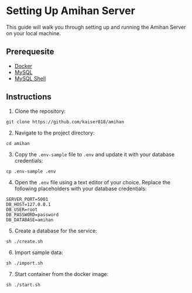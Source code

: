 # Setting Up Amihan Server

This guide will walk you through setting up and running the Amihan Server on your local machine.

## Prerequesite
 - [Docker](https://docs.docker.com/get-docker/)
 - [MySQL](https://dev.mysql.com/doc/mysql-getting-started/en/)
 - [MySQL Shell](https://dev.mysql.com/downloads/shell/)

## Instructions
1. Clone the repository:
```
git clone https://github.com/kaiser018/amihan
```
2. Navigate to the project directory:
```
cd amihan
```
3. Copy the `.env-sample` file to `.env` and update it with your database credentials:
```
cp .env-sample .env
```
4. Open the `.env` file using a text editor of your choice.
Replace the following placeholders with your database credentials:
```
SERVER_PORT=5001
DB_HOST=127.0.0.1
DB_USER=root
DB_PASSWORD=password
DB_DATABASE=amihan
```
5. Create a database for the service:
```
sh ./create.sh
```
6. Import sample data:
```
sh ./import.sh
```
7. Start container from the docker image:
```
sh ./start.sh
```